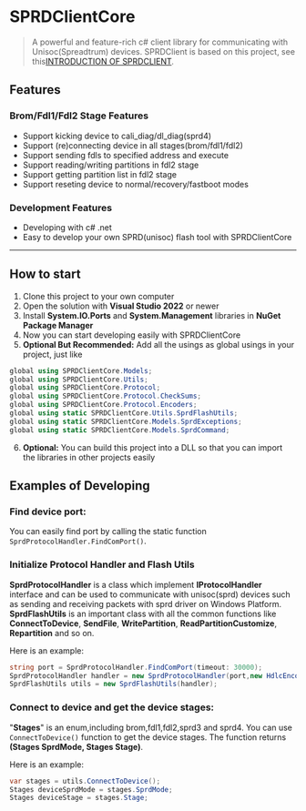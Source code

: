 # SPRDClientCore
> A powerful and feature-rich c# client library for communicating with Unisoc(Spreadtrum) devices. SPRDClient is based on this project, see this[INTRODUCTION OF SPRDCLIENT](https://www.bilibili.com/video/BV1dXTXzGEzY/).
## Features
###  Brom/Fdl1/Fdl2 Stage Features
-   Support kicking device to cali_diag/dl_diag(sprd4)
-   Support (re)connecting device in all stages(brom/fdl1/fdl2)
-   Support sending fdls to specified address and execute
-   Support reading/writing partitions in fdl2 stage
-   Support getting partition list in fdl2 stage
-   Support reseting device to normal/recovery/fastboot modes
###  Development Features
- Developing with c# .net
- Easy to develop your own SPRD(unisoc) flash tool with SPRDClientCore
---
## How to start
1. Clone this project to your own computer
2. Open the solution with **Visual Studio 2022** or newer
3. Install **System.IO.Ports** and **System.Management** libraries in **NuGet Package Manager**
4. Now you can start developing easily with SPRDClientCore
5. **Optional But Recommended:** Add all the usings as global usings in your project, just like 
```csharp
global using SPRDClientCore.Models;
global using SPRDClientCore.Utils;
global using SPRDClientCore.Protocol;
global using SPRDClientCore.Protocol.CheckSums;
global using SPRDClientCore.Protocol.Encoders;
global using static SPRDClientCore.Utils.SprdFlashUtils;
global using static SPRDClientCore.Models.SprdExceptions;
global using static SPRDClientCore.Models.SprdCommand;
```
6. **Optional:** You can build this project into a DLL so that you can import the libraries in other projects easily
## Examples of Developing
### Find device port:
You can easily find port by calling the static function `SprdProtocolHandler.FindComPort()`.
### Initialize Protocol Handler and Flash Utils

**SprdProtocolHandler** is a class which implement **IProtocolHandler** interface and can be used to communicate with unisoc(sprd) devices such as sending and receiving packets with sprd driver on Windows Platform. 
**SprdFlashUtils** is an important class with all the common functions like **ConnectToDevice**, **SendFile**, **WritePartition**, **ReadPartitionCustomize**, **Repartition** and so on.

Here is an example:
```csharp
string port = SprdProtocolHandler.FindComPort(timeout: 30000);
SprdProtocolHandler handler = new SprdProtocolHandler(port,new HdlcEncoder());
SprdFlashUtils utils = new SprdFlashUtils(handler);
```
### Connect to device and get the device stages:
"**Stages**" is an enum,including brom,fdl1,fdl2,sprd3 and sprd4. You can use `ConnectToDevice()` function to get the device stages. The function returns **(Stages SprdMode, Stages Stage)**.

Here is an example:
```csharp
var stages = utils.ConnectToDevice();
Stages deviceSprdMode = stages.SprdMode;
Stages deviceStage = stages.Stage; 
```
